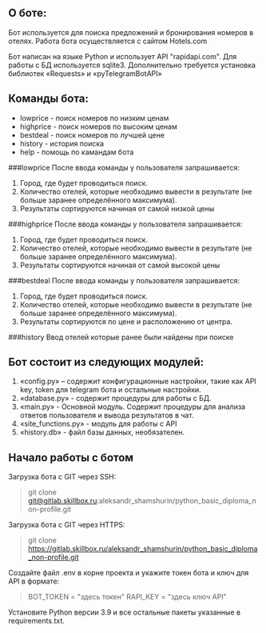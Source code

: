 ## О боте:

Бот используется для поиска предложений и бронирования номеров в отелях.
Работа бота осуществляется с сайтом Hotels.com

Бот написан на языке Python и использует API "rapidapi.com". Для работы с БД используется sqlite3. 
Дополнительно требуется установка библиотек «Requests» и «pyTelegramBotAPI»

## Команды бота:
* lowprice  - поиск номеров по низким ценам
* highprice - поиск номеров по высоким ценам
* bestdeal - поиск номеров по лучшей цене
* history - история поиска
* help - помощь по камандам бота

###lowprice
После ввода команды у пользователя запрашивается:
1. Город, где будет проводиться поиск.
2. Количество отелей, которые необходимо вывести в результате (не больше
заранее определённого максимума).
3. Результаты сортируются начиная от самой низкой цены

###highprice
После ввода команды у пользователя запрашивается:
1. Город, где будет проводиться поиск.
2. Количество отелей, которые необходимо вывести в результате (не больше
заранее определённого максимума).
3. Результаты сортируются начиная от самой высокой цены

###bestdeal
После ввода команды у пользователя запрашивается:
1. Город, где будет проводиться поиск.
2. Количество отелей, которые необходимо вывести в результате (не больше
заранее определённого максимума).
3. Результаты сортируются по цене и расположению от центра.

###history
Ввод отелей которые ранее были найдены при поиске

## Бот состоит из следующих модулей:

1. «config.py» – содержит конфигурационные настройки, такие как API key, token для telegram бота и остальные настройки.
2. «database.py» - содержит процедуры для работы с БД.
3. «main.py» - Основной модуль. Содержит процедуры для анализа ответов пользователя и вывода результатов в чат.
4. «site_functions.py» - модуль для работы c API
5. «history.db» - файл базы данных, необязателен.

## Начало работы с ботом

Загрузка бота с GIT через SSH:
> git clone git@gitlab.skillbox.ru:aleksandr_shamshurin/python_basic_diploma_non-profile.git

Загрузка бота с GIT через HTTPS:

>git clone https://gitlab.skillbox.ru/aleksandr_shamshurin/python_basic_diploma_non-profile.git

Создайте файл .env в корне проекта и укажите токен бота и ключ для API в формате:
>BOT_TOKEN = "здесь токен"
>RAPI_KEY = "здесь ключ API"

Установите Python версии 3.9 и все остальные пакеты указанные в requirements.txt.


